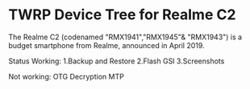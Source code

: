 # TWRP Device Tree for Realme C2
The Realme C2 (codenamed "RMX1941","RMX1945"& "RMX1943") is a budget smartphone from Realme, announced in April 2019.

Status
Working:
1.Backup and Restore
2.Flash GSI
3.Screenshots

Not working:
OTG
Decryption
MTP
